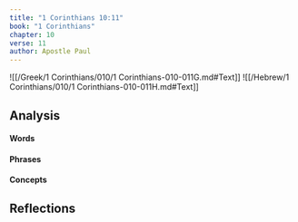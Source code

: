 ```yaml
---
title: "1 Corinthians 10:11"
book: "1 Corinthians"
chapter: 10
verse: 11
author: Apostle Paul
---
```

![[/Greek/1 Corinthians/010/1 Corinthians-010-011G.md#Text]]
![[/Hebrew/1 Corinthians/010/1 Corinthians-010-011H.md#Text]]

## Analysis

#### Words

#### Phrases

#### Concepts

## Reflections
